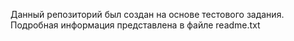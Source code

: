 Данный репозиторий был создан на основе тестового задания.
Подробная информация представлена в файле readme.txt

